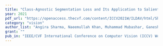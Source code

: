 ```yaml
---
title: "Class-Agnostic Segmentation Loss and Its Application to Salient Object Detection and Segmentation"
year: 2021
pdf_url: "https://openaccess.thecvf.com/content/ICCV2021W/ILDAV/html/Sharma_Class-Agnostic_Segmentation_Loss_and_Its_Application_to_Salient_Object_Detection_ICCVW_2021_paper.html"
category: "vision"
author_list: "Angira Sharma, Naeemullah Khan, Muhammad Mubashar, Ganesh Sundaramoorthi, Philip Torr"
grant: ""
pub_in: "IEEE/CVF International Conference on Computer Vision (ICCV) Workshops, 2021"
---
```

